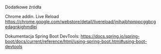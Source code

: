 Dodatkowe źródła

Chrome addin. Live Reload
https://chrome.google.com/webstore/detail/livereload/jnihajbhpnppcggbcgedagnkighmdlei


Dokumentacja Spring Boot DevTools: https://docs.spring.io/spring-boot/docs/current/reference/html/using-spring-boot.html#using-boot-devtools
